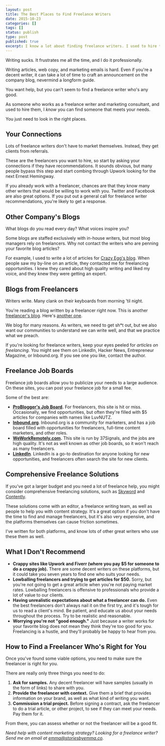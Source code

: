 ```yaml
---
layout: post
title: The Best Places to Find Freelance Writers
date: 2015-10-23
categories: []
tags: []
status: publish
type: post
published: true
excerpt: I know a lot about finding freelance writers. I used to hire them, and now I work as one myself.
---
```


Writing sucks. It frustrates me all the time, and I do it professionally.

Writing articles, web copy, and marketing emails is hard. Even if you're a decent writer, it can take a lot of time to craft an announcement on the company blog, nevermind a longform guide.

You want help, but you can't seem to find a freelance writer who's any good.

As someone who works as a freelance writer and marketing consultant, and used to hire them, I *know* you can find someone that meets your needs. 

You just need to look in the right places.

## Your Connections

Lots of freelance writers don't have to market themselves. Instead, they get clients from referrals.

These are the freelancers you want to hire, so start by asking your connections if they have recommendations. It sounds obvious, but many people bypass this step and start combing through Upwork looking for the next Ernest Hemingway.

If you already work with a freelancer, chances are that they know many other writers that would be willing to work with you. Twitter and Facebook are also great options. If you put out a general call for freelance writer recommendations, you're likely to get a response.

## Other Company's Blogs

What blogs do you read every day? What voices inspire you?

Some blogs are staffed exclusively with in-house writers, but most blog managers rely on freelancers. Why not contact the writers who are penning your favorite blog articles?

For example, I used to write a lot of articles for [Crazy Egg's blog](http://blog.crazyegg.com/2013/04/16/cool-copy-for-unsexy-stuff/). When people saw my by-line on an article, they contacted me for freelancing opportunities. I knew they cared about high quality writing and liked my voice, and they knew they were getting an expert. 

## Blogs from Freelancers

Writers write. Many clank on their keyboards from morning 'til night.

You're reading a blog written by a freelancer right now. This is another [freelancer's blog](http://www.kaleighmoore.com/blog/). Here's [another one](http://businesscasualcopywriting.com/blog/).

We blog for many reasons. As writers, we need to get sh*t out, but we also want our communities to understand we can write well, and that we practice what we preach.

If you're looking for freelance writers, keep your eyes peeled for *articles on freelancing.* You might see them on LinkedIn, Hacker News, Entrepreneur Magazine, or Inbound.org. If you see one you like, contact the author.

## Freelance Job Boards

Freelance job boards allow you to publicize your needs to a large audience. On these sites, you can post your freelance job for a small fee.

Some of the best are:

* __[ProBlogger's Job Board](https://problogger.com/).__ For freelancers, this site is hit or miss. Occasionally, we find opportunities, but often they're filled with $5 articles for companies with names like LuvNUTZ.
* __[Inbound.org](http://inbound.org/jobs/)__. Inbound.org is a community for marketers, and has a job board filled with opportunities for freelancers, full-time content marketers, and other roles.
* __[WeWorkRemotely.com](https://weworkremotely.com/).__ This site is run by 37Signals, and the jobs are high quality. It's not as well known as other job boards, so it won't reach as many freelancers.
* __[LinkedIn](http://linkedin.com)__. LinkedIn is a go-to destination for anyone looking for new opportunities, and freelancers often search the site for new clients.


## Comprehensive Freelance Solutions

If you've got a larger budget and you need a lot of freelance help, you might consider comprehensive freelancing solutions, such as [Skyword](http://skyword.com) and [Contently](http://contently.com/).

These solutions come with an editor, a freelance writing team,  as well as people to help you with content strategy. It's a great option if you don't have the time to find and manage freelancers, but it's also very expensive, and the platforms themselves can cause friction sometimes.

I've written for both platforms, and know lots of other great writers who use these them as well.

## What I Don't Recommend

* __Crappy sites like Upwork and Fiverr (where you pay $5 for someone to do a crappy job).__ There are some decent writers on these platforms, but it could take you seven years to find one who suits your needs.
* __Lowballing freelancers and trying to get articles for $50.__ Sorry, but you're not going to get a great article when you're not paying market rates. Lowballing freelancers is offensive to professionals who provide a lot of value to our clients.
* __Having unrealistic expectations about what a freelancer can do.__ Even the best freelancers don't always nail it on the first try, and it's tough for us to read a client's mind. Be patient, and educate us about your needs throughout the process. Try to be realistic and reasonable.
* __Worrying you're not "good enough."__ Just because a writer works for your favorite blog does not mean they think they're too good for you. Freelancing is a hustle, and they'll probably be happy to hear from you. 

## How to Find a Freelancer Who's Right for You

Once you've found some viable options, you need to make sure the freelancer is right for you. 

There are really only three things you need to do:

1. __Ask for samples.__ Any decent freelancer will have samples (usually in the form of links) to share with you.
2. __Provide the freelancer with context.__ Give them a brief that provides information on your brand, as well as what kind of writing you want.
3. __Commission a trial project.__ Before signing a contract, ask the freelancer to do a trial article, or other project, to see if they can meet your needs. Pay them for it.

From there, you can assess whether or not the freelancer will be a good fit.

*Need help with content marketing strategy? Looking for a freelance writer? Send me an email at [emma@storiesbyemma.co](mailto:emma@storiesbyemma.co).*
